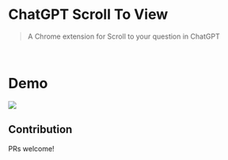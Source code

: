 # ChatGPT Scroll To View
> A Chrome extension for Scroll to your question in ChatGPT
<br/>

# Demo
![](https://raw.githubusercontent.com/ZahidHasan24/chatgpt-scroll-chrome-extension/main/gif.gif)

## Contribution
PRs welcome!
